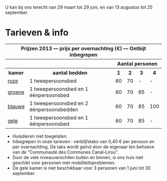 U kan bij ons terecht van 29 maart tot 29 juni, en van 13 augustus tot 25 september.

# Tarieven & info

<table>
  <tr>
    <th colspan="6">Prijzen 2013 &mdash; prijs per overnachting (€) &mdash; Ontbijt inbegrepen</th>
  </tr>
  <tr>
    <th colspan="2"></th>
    <th colspan="4">Aantal personen</th>
  </tr>
  <tr>
    <th>kamer</th>
    <th>aantal bedden</th>
    <th>1</th> <th>2</th> <th>3</th> <th>4</th>
  </tr>
  <tr>
    <td><a href="/fr/kamers/kamer-roos">roze</a></td>
    <td>1 tweepersoonsbed</td>
    <td>60</td> <td>70</td> <td>-</td> <td>-</td>
  </tr>
  <tr>
    <td><a href="/fr/kamers/kamer-groen">groene</a></td>
    <td>1 tweepersoonsbed en 1 éénpersoonsbed</td>
    <td>60</td> <td>70</td> <td>85</td> <td>-</td>
  </tr>
  <tr>
    <td><a href="/fr/kamers/kamer-blauw">blauwe</a></td>
    <td>1 tweepersoonsbed en 2 éénpersoonsbedden</td>
    <td>60</td> <td>70</td> <td>85</td> <td>100</td> 
  </tr>
  <tr>
    <td><a href="/fr/kamers/kamer-geel">gele</a></td>
    <td>1 tweepersoonsbed en 1 éénpersoonsbed</td>
    <td>60</td> <td>70</td> <td>85</td> <td>-</td>
  </tr>
</table>

* Huisdieren niet toegelaten.
* Inbegrepen in onze tarieven : verblijfstaks van 0,40 € per persoon en per overnachting. De taks wordt geïnd door de eigenaar ten behoeve van de "Communauté des Communes Canal-Lirou". 
* Door de vele niveauverschilen buiten en binnen, is ons huis niet geschikt voor personen met mobiliteitsproblemen.
* De gele kamer is niet beschikbaar voor 3 personen van 1 juni tot 30 september.

